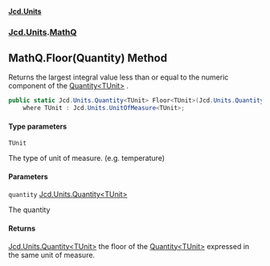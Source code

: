 #### [Jcd.Units](index.md 'index')
### [Jcd.Units](Jcd.Units.md 'Jcd.Units').[MathQ](MathQ.md 'Jcd.Units.MathQ')

## MathQ.Floor<TUnit>(Quantity<TUnit>) Method

Returns the largest integral value less than or equal to the numeric component of the [Quantity&lt;TUnit&gt;](Quantity_TUnit_.md 'Jcd.Units.Quantity<TUnit>')
.

```csharp
public static Jcd.Units.Quantity<TUnit> Floor<TUnit>(Jcd.Units.Quantity<TUnit> quantity)
    where TUnit : Jcd.Units.UnitOfMeasure<TUnit>;
```
#### Type parameters

<a name='Jcd.Units.MathQ.Floor_TUnit_(Jcd.Units.Quantity_TUnit_).TUnit'></a>

`TUnit`

The type of unit of measure. (e.g. temperature)
#### Parameters

<a name='Jcd.Units.MathQ.Floor_TUnit_(Jcd.Units.Quantity_TUnit_).quantity'></a>

`quantity` [Jcd.Units.Quantity&lt;](Quantity_TUnit_.md 'Jcd.Units.Quantity<TUnit>')[TUnit](MathQ.Floor.4jGWZASzpugIcEtRIOIKjg.md#Jcd.Units.MathQ.Floor_TUnit_(Jcd.Units.Quantity_TUnit_).TUnit 'Jcd.Units.MathQ.Floor<TUnit>(Jcd.Units.Quantity<TUnit>).TUnit')[&gt;](Quantity_TUnit_.md 'Jcd.Units.Quantity<TUnit>')

The quantity

#### Returns
[Jcd.Units.Quantity&lt;](Quantity_TUnit_.md 'Jcd.Units.Quantity<TUnit>')[TUnit](MathQ.Floor.4jGWZASzpugIcEtRIOIKjg.md#Jcd.Units.MathQ.Floor_TUnit_(Jcd.Units.Quantity_TUnit_).TUnit 'Jcd.Units.MathQ.Floor<TUnit>(Jcd.Units.Quantity<TUnit>).TUnit')[&gt;](Quantity_TUnit_.md 'Jcd.Units.Quantity<TUnit>')
the floor of the [Quantity&lt;TUnit&gt;](Quantity_TUnit_.md 'Jcd.Units.Quantity<TUnit>') expressed in the same unit of measure.